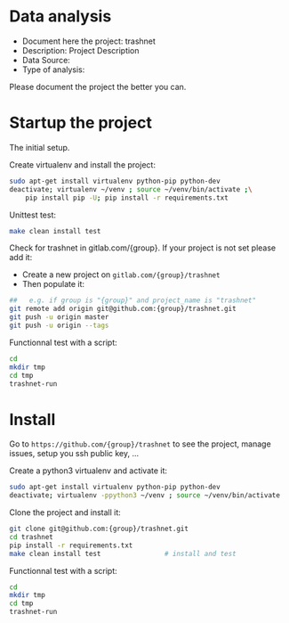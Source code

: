# Data analysis
- Document here the project: trashnet
- Description: Project Description
- Data Source:
- Type of analysis:

Please document the project the better you can.

# Startup the project

The initial setup.

Create virtualenv and install the project:
```bash
sudo apt-get install virtualenv python-pip python-dev
deactivate; virtualenv ~/venv ; source ~/venv/bin/activate ;\
    pip install pip -U; pip install -r requirements.txt
```

Unittest test:
```bash
make clean install test
```

Check for trashnet in gitlab.com/{group}.
If your project is not set please add it:

- Create a new project on `gitlab.com/{group}/trashnet`
- Then populate it:

```bash
##   e.g. if group is "{group}" and project_name is "trashnet"
git remote add origin git@github.com:{group}/trashnet.git
git push -u origin master
git push -u origin --tags
```

Functionnal test with a script:

```bash
cd
mkdir tmp
cd tmp
trashnet-run
```

# Install

Go to `https://github.com/{group}/trashnet` to see the project, manage issues,
setup you ssh public key, ...

Create a python3 virtualenv and activate it:

```bash
sudo apt-get install virtualenv python-pip python-dev
deactivate; virtualenv -ppython3 ~/venv ; source ~/venv/bin/activate
```

Clone the project and install it:

```bash
git clone git@github.com:{group}/trashnet.git
cd trashnet
pip install -r requirements.txt
make clean install test                # install and test
```
Functionnal test with a script:

```bash
cd
mkdir tmp
cd tmp
trashnet-run
```
